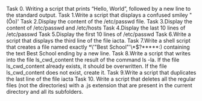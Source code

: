 Task 0. Writing a script that prints “Hello, World”, followed by a new line to the standard output.
Task 1.Write a script that displays a confused smiley "(Ôo)'
Task 2.Display the content of the /etc/passwd file.
Task 3.Display the content of /etc/passwd and /etc/hosts
Task 4.Display the last 10 lines of /etc/passwd
Task 5.Display the first 10 lines of /etc/passwd
Task 6.Write a script that displays the third line of the file iacta.
Task 7.Write a shell script that creates a file named exactly \*\\'"Best School"\'\\*$\?\*\*\*\*\*:) containing the text Best School ending by a new line.
Task 8.Write a script that writes into the file ls_cwd_content the result of the command ls -la. If the file ls_cwd_content already exists, it should be overwritten. If the file ls_cwd_content does not exist, create it.
Task 9.Write a script that duplicates the last line of the file iacta
Task 10. Write a script that deletes all the regular files (not the directories) with a .js extension that are present in the current directory and all its subfolders.
